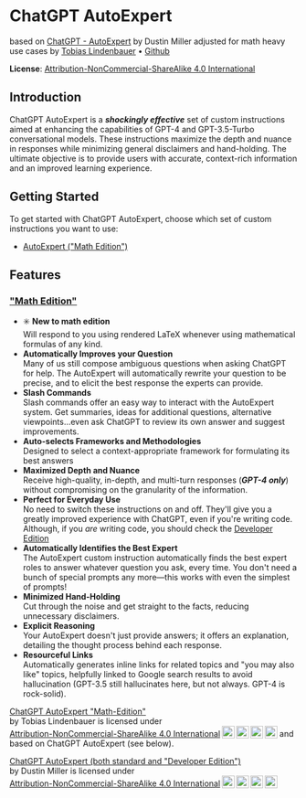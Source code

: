 # ChatGPT AutoExpert
based on [ChatGPT - AutoExpert](https://github.com/spdustin/ChatGPT-AutoExpert) by Dustin Miller
adjusted for math heavy use cases by [Tobias Lindenbauer](https://tobias.lindenbauer.me) • [Github](https://github.com/Liqs-v2)

**License**: [Attribution-NonCommercial-ShareAlike 4.0 International](https://creativecommons.org/licenses/by-nc-sa/4.0/)

## Introduction
ChatGPT AutoExpert is a **_shockingly effective_** set of custom instructions aimed at enhancing the capabilities of GPT-4 and GPT-3.5-Turbo conversational models. These instructions maximize the depth and nuance in responses while minimizing general disclaimers and hand-holding. The ultimate objective is to provide users with accurate, context-rich information and an improved learning experience.

## Getting Started
To get started with ChatGPT AutoExpert, choose which set of custom instructions you want to use:

* [AutoExpert ("Math Edition")](math-edition)<br>

## Features

### ["Math Edition"](math-edition)
- ✳️ **New to math edition** <br>
    Will respond to you using rendered LaTeX whenever using mathematical formulas of any kind.
- **Automatically Improves your Question**<br>
    Many of us still compose ambiguous questions when asking ChatGPT for help. The AutoExpert will automatically rewrite your question to be precise, and to elicit the best response the experts can provide.
- **Slash Commands**<br>
    Slash commands offer an easy way to interact with the AutoExpert system. Get summaries, ideas for additional questions, alternative viewpoints…even ask ChatGPT to review its own answer and suggest improvements.
- **Auto-selects Frameworks and Methodologies**<br>
    Designed to select a context-appropriate framework for formulating its best answers
- **Maximized Depth and Nuance**<br>
    Receive high-quality, in-depth, and multi-turn responses (_**GPT-4 only**_) without compromising on the granularity of the information.
- **Perfect for Everyday Use**<br>
    No need to switch these instructions on and off. They'll give you a greatly improved experience with ChatGPT, even if you're writing code. Although, if you _are_ writing code, you should check the [Developer Edition](developer-edition)
- **Automatically Identifies the Best Expert**<br>
    The AutoExpert custom instruction automatically finds the best expert roles to answer whatever question you ask, every time. You don't need a bunch of special prompts any more—this works with even the simplest of prompts!
- **Minimized Hand-Holding**<br>
    Cut through the noise and get straight to the facts, reducing unnecessary disclaimers.
- **Explicit Reasoning**<br>
    Your AutoExpert doesn't just provide answers; it offers an explanation, detailing the thought process behind each response.
- **Resourceful Links**<br>
    Automatically generates inline links for related topics and "you may also like" topics, helpfully linked to Google search results to avoid hallucination (GPT-3.5 still hallucinates here, but not always. GPT-4 is rock-solid).

<p xmlns:cc="http://creativecommons.org/ns#" xmlns:dct="http://purl.org/dc/terms/"><a property="dct:title" rel="cc:attributionURL" href="https://github.com/spdustin/ChatGPT-AutoExpert/">ChatGPT AutoExpert "Math-Edition"</a><br/>by <span property="cc:attributionName">Tobias Lindenbauer</span> is licensed under <a href="http://creativecommons.org/licenses/by-nc-sa/4.0/?ref=chooser-v1" target="_blank" rel="license noopener noreferrer" style="display:inline-block;"> Attribution-NonCommercial-ShareAlike 4.0 International<img style="height:22px!important;margin-left:3px;vertical-align:text-bottom;" src="https://mirrors.creativecommons.org/presskit/icons/cc.svg?ref=chooser-v1"><img style="height:22px!important;margin-left:3px;vertical-align:text-bottom;" src="https://mirrors.creativecommons.org/presskit/icons/by.svg?ref=chooser-v1"><img style="height:22px!important;margin-left:3px;vertical-align:text-bottom;" src="https://mirrors.creativecommons.org/presskit/icons/nc.svg?ref=chooser-v1"><img style="height:22px!important;margin-left:3px;vertical-align:text-bottom;" src="https://mirrors.creativecommons.org/presskit/icons/sa.svg?ref=chooser-v1"></a> and based on ChatGPT AutoExpert (see below).</p>
<p xmlns:cc="http://creativecommons.org/ns#" xmlns:dct="http://purl.org/dc/terms/"><a property="dct:title" rel="cc:attributionURL" href="https://github.com/spdustin/ChatGPT-AutoExpert/">ChatGPT AutoExpert (both standard and "Developer Edition")</a><br/>by <span property="cc:attributionName">Dustin Miller</span> is licensed under <a href="http://creativecommons.org/licenses/by-nc-sa/4.0/?ref=chooser-v1" target="_blank" rel="license noopener noreferrer" style="display:inline-block;">Attribution-NonCommercial-ShareAlike 4.0 International<img style="height:22px!important;margin-left:3px;vertical-align:text-bottom;" src="https://mirrors.creativecommons.org/presskit/icons/cc.svg?ref=chooser-v1"><img style="height:22px!important;margin-left:3px;vertical-align:text-bottom;" src="https://mirrors.creativecommons.org/presskit/icons/by.svg?ref=chooser-v1"><img style="height:22px!important;margin-left:3px;vertical-align:text-bottom;" src="https://mirrors.creativecommons.org/presskit/icons/nc.svg?ref=chooser-v1"><img style="height:22px!important;margin-left:3px;vertical-align:text-bottom;" src="https://mirrors.creativecommons.org/presskit/icons/sa.svg?ref=chooser-v1"></a></p>
